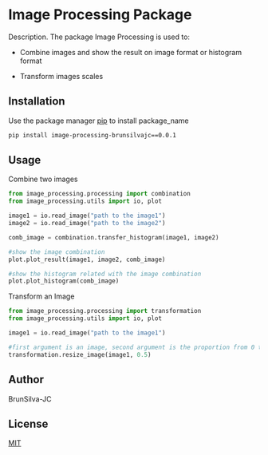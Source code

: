 # Image Processing Package

Description. 
The package Image Processing is used to:
	
- Combine images and show the result on image format or histogram format
	

- Transform images scales

## Installation

Use the package manager [pip](https://pip.pypa.io/en/stable/) to install package_name

```bash
pip install image-processing-brunsilvajc==0.0.1
```

## Usage

Combine two images
```python
from image_processing.processing import combination
from image_processing.utils import io, plot

image1 = io.read_image("path to the image1")
image2 = io.read_image("path to the image2")

comb_image = combination.transfer_histogram(image1, image2)

#show the image combination
plot.plot_result(image1, image2, comb_image)

#show the histogram related with the image combination
plot.plot_histogram(comb_image)
```

Transform an Image
```python
from image_processing.processing import transformation
from image_processing.utils import io, plot

image1 = io.read_image("path to the image1")

#first argument is an image, second argument is the proportion from 0 to 1
transformation.resize_image(image1, 0.5)
```

## Author
BrunSilva-JC

## License
[MIT](https://choosealicense.com/licenses/mit/)